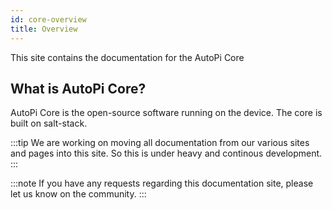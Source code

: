 ```yaml
---
id: core-overview
title: Overview
---
```


This site contains the documentation for the AutoPi Core

## What is AutoPi Core?

AutoPi Core is the open-source software running on the device. The core is built on salt-stack.

:::tip
We are working on moving all documentation from our various sites and pages into this site.
So this is under heavy and continous development.
:::

:::note
If you have any requests regarding this documentation site, please let us know on the community.
:::
